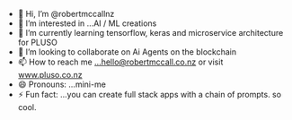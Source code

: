 - 👋 Hi, I’m @robertmccallnz 
- 👀 I’m interested in ...AI / ML creations
- 🌱 I’m currently learning tensorflow, keras and microservice architecture for PLUSO 
- 💞️ I’m looking to collaborate on Ai Agents on the blockchain
- 📫 How to reach me ...hello@robertmccall.co.nz or visit www.pluso.co.nz
- 😄 Pronouns: ...mini-me
- ⚡ Fun fact: ...you can create full stack apps with a chain of prompts. so cool.

<!---
robertmccallnz/robertmccallnz is a ✨ special ✨ repository because its `README.md` (this file) appears on your GitHub profile.
You can click the Preview link to take a look at your changes.
--->
